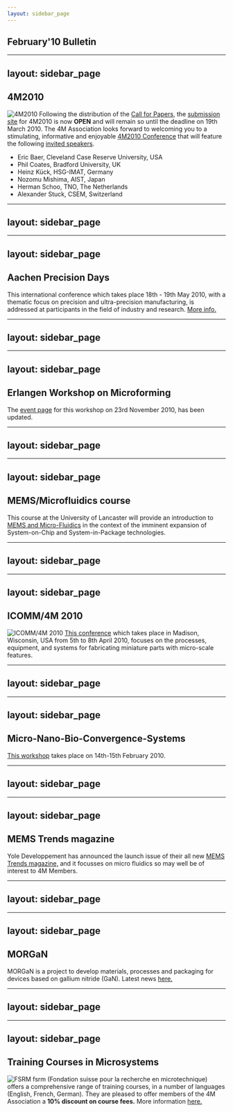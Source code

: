 ```yaml
---
layout: sidebar_page
---
```


## February'10 Bulletin

<!--break-->
---
layout: sidebar_page
---

## 4M2010


![4M2010](/4m-association/assets/images/4m-logotight_web.png)
Following the distribution of the [Call for Papers,](/4m-association/content/1st-Call-Papers.md) the [submission site](/4m-association/conference/2010/Submission%20Guidelines.md) for 4M2010 is now **OPEN** and will remain so until the deadline on 19th March 2010. The 4M Association looks forward to welcoming you to a stimulating, informative and enjoyable [4M2010 Conference](/4m-association/conference/2010.md) that will feature the following [invited speakers](/4m-association/content/Invited-Speakers.md).  

* Eric Baer, Cleveland Case Reserve University, USA  
* Phil Coates, Bradford University, UK  
* Heinz Kück, HSG-IMAT, Germany  
* Nozomu Mishima, AIST, Japan 
* Herman Schoo, TNO, The Netherlands  
* Alexander Stuck, CSEM, Switzerland 

---
layout: sidebar_page
---

---
layout: sidebar_page
---

## Aachen Precision Days

This international conference which takes place 18th - 19th May 2010, with a thematic focus on precision and ultra-precision manufacturing, is addressed at participants in the field of industry and research. [More info.](/4m-association/event/2nd-Aachen-Precision-Day.md)  
  
---
layout: sidebar_page
---

---
layout: sidebar_page
---

## Erlangen Workshop on Microforming

The [event page](/4m-association/event/Erlangen-workshop-microforming.md) for this workshop on 23rd November 2010, has been updated.  
  
---
layout: sidebar_page
---

---
layout: sidebar_page
---

## MEMS/Microfluidics course

This course at the University of Lancaster will provide an introduction to [MEMS and Micro-Fluidics](/4m-association/event/MEMSMicrofluidics-Cours.md) in the context of the imminent expansion of System-on-Chip and System-in-Package technologies.  
 
---
layout: sidebar_page
---

---
layout: sidebar_page
---

## ICOMM/4M 2010

![ICOMM/4M 2010](/4m-association/assets/images/icomm_thumb_0.jpg) [This conference](http://www.conferencing.uwex.edu/conferences/ICOMM10/) which takes place in Madison, Wisconsin, USA from 5th to 8th April 2010, focuses on the processes, equipment, and systems for fabricating miniature parts with micro-scale features.  

---
layout: sidebar_page
---

---
layout: sidebar_page
---

## Micro-Nano-Bio-Convergence-Systems

[This workshop](/4m-association/event/Micro-Nano-Bio-Convergence-Systems.md)  takes place on 14th-15th February 2010.  
 
---
layout: sidebar_page
---

---
layout: sidebar_page
---

## MEMS Trends magazine

Yole Developpement has announced the launch issue of their all new [MEMS Trends magazine,](http://www.yole.fr/Download/Mems_Trends1.pdf) and it focusses on micro fluidics so may well be of interest to 4M Members.  
  
---
layout: sidebar_page
---

---
layout: sidebar_page
---

## MORGaN

MORGaN  is a project to develop materials, processes and packaging for devices based on gallium nitride (GaN). Latest news [here.](/4m-association/content/MORGan-Newsletter-No.md)
 
---
layout: sidebar_page
---

---
layout: sidebar_page
---

## Training Courses in Microsystems

![FSRM](/4m-association/assets/images/FSRM_LOGO_web.gif)
fsrm (Fondation suisse pour la recherche en microtechnique) offers a comprehensive range of training courses, in a number of languages (English, French, German). They are pleased to offer members of the 4M Association a <b>10% discount on course fees.</b> More information [here.](/4m-association/content/fsrm-training-course.md)